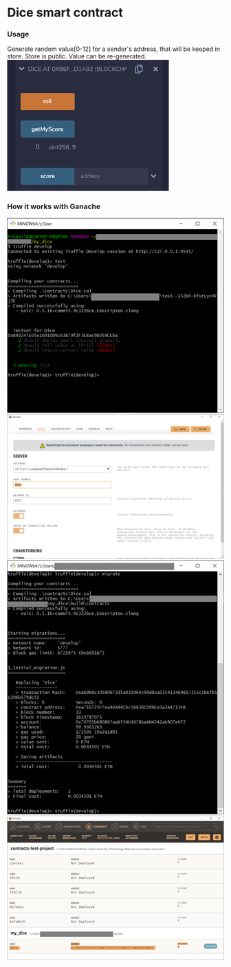 # Dice smart contract


### Usage
Generate random value[0-12] for a sender's address, that will be keeped in store. Store is public. Value can be re-generated.
![](screenshots/usage.png)


### How it works with Ganache
![](screenshots/1.png)
![](screenshots/2.png)
![](screenshots/3.png)
![](screenshots/4.png)